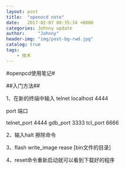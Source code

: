```yaml
---
layout: post
title:  "openocd note"
date:   2017-02-07 00:35:34 +0800
categories: Johnny update
author:     "Johnny"
header-img: "img/post-bg-rwd.jpg"
catalog: true
tags:
    - 技术
---
```


#openpcd使用笔记#

##入门方法##

1、在新的终端中输入 telnet localhost 4444

port        端口

telnet_port 4444
gdb_port    3333
tcl_port    6666

2、输入halt  擦除命令

3、flash write_image rease [bin文件的目录]

4、reset命令重新启动就可以看到下载好的程序
